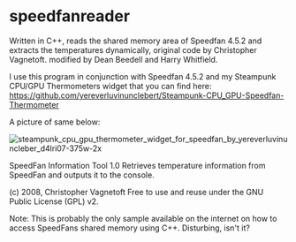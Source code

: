 # speedfanreader
 
Written in C++, reads the shared memory area of Speedfan 4.5.2 and extracts the temperatures dynamically, original code by Christopher Vagnetoft. 
modified by Dean Beedell and Harry Whitfield.

I use this program in conjunction with Speedfan 4.5.2 and my Steampunk CPU/GPU Thermometers widget that you can find here:
https://github.com/yereverluvinunclebert/Steampunk-CPU_GPU-Speedfan-Thermometer

A picture of same below:

![steampunk_cpu_gpu_thermometer_widget_for_speedfan_by_yereverluvinuncleber_d4lri07-375w-2x](https://github.com/yereverluvinunclebert/speedfan-shared-memory-reader-C--/assets/2788342/c89110ec-0f26-4d46-b1d8-0b1b6e051366)

SpeedFan Information Tool 1.0
Retrieves temperature information from SpeedFan and outputs it to the console.

(c) 2008, Christopher Vagnetoft
Free to use and reuse under the GNU Public License (GPL) v2.

Note: This is probably the only sample available on the internet on how to
access SpeedFans shared memory using C++. Disturbing, isn't it? 

